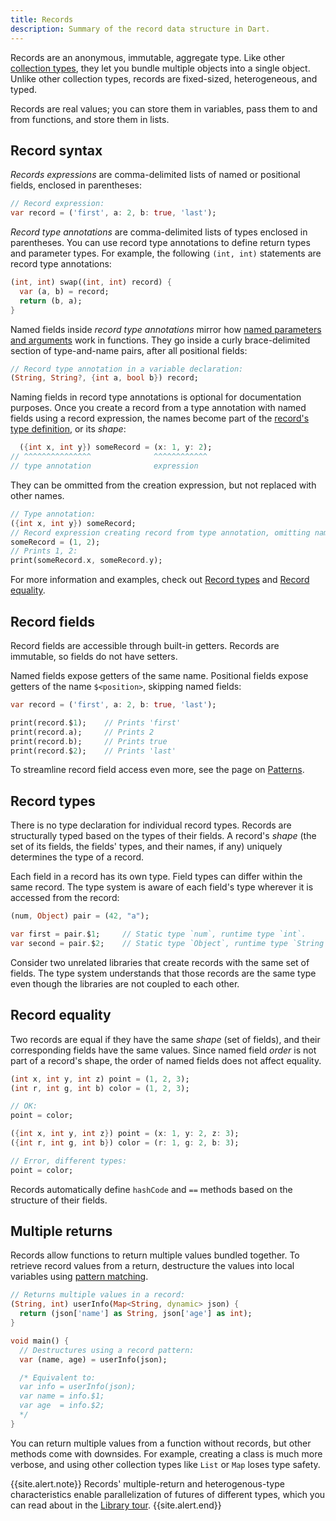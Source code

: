 ```yaml
---
title: Records
description: Summary of the record data structure in Dart.
---
```


Records are an anonymous, immutable, aggregate type. Like other [collection types][], 
they let you bundle multiple objects into a single object. Unlike other collection 
types, records are fixed-sized, heterogeneous, and typed.

Records are real values; you can store them in variables, pass them to and from
functions, and store them in lists.

## Record syntax

_Records expressions_ are comma-delimited lists of named or positional fields,
enclosed in parentheses:

```dart
// Record expression:
var record = ('first', a: 2, b: true, 'last');
```

_Record type annotations_ are comma-delimited lists of types enclosed in parentheses.
You can use record type annotations to define return types and parameter types.
For example, the following `(int, int)` statements are record type annotations:

```dart
(int, int) swap((int, int) record) {
  var (a, b) = record;
  return (b, a);
}
```

Named fields inside _record type annotations_ mirror how
[named parameters and arguments][]
work in functions. They go inside a curly brace-delimited
section of type-and-name pairs, after all positional fields:

```dart
// Record type annotation in a variable declaration:
(String, String?, {int a, bool b}) record;
```

Naming fields in record type annotations is optional for documentation purposes.
Once you create a record from a type annotation with named fields using a record
expression, the names become part of the [record's type definition](#record-types),
or its _shape_:

```dart 
  ({int x, int y}) someRecord = (x: 1, y: 2);
// ^^^^^^^^^^^^^^^              ^^^^^^^^^^^^
// type annotation              expression
```

They can be ommitted from the creation expression, but not replaced
with other names.

```dart
// Type annotation:
({int x, int y}) someRecord;
// Record expression creating record from type annotation, omitting names:
someRecord = (1, 2);
// Prints 1, 2:
print(someRecord.x, someRecord.y);
```

For more information and examples, check out [Record types](#record-types) and
[Record equality](#record-equality).

## Record fields

Record fields are accessible through built-in getters. Records are immutable,
so fields do not have setters. 

Named fields expose getters of the same name. Positional fields expose getters
of the name `$<position>`, skipping named fields:

```dart
var record = ('first', a: 2, b: true, 'last');

print(record.$1);    // Prints 'first'
print(record.a);     // Prints 2
print(record.b);     // Prints true
print(record.$2);    // Prints 'last'
```

To streamline record field access even more, see the page on [Patterns][pattern].

## Record types

There is no type declaration for individual record types. Records are structurally
typed based on the types of their fields. A record's _shape_ (the set of its fields,
the fields' types, and their names, if any) uniquely determines the type of a record. 

Each field in a record has its own type. Field types can differ within the same
record. The type system is aware of each field's type wherever it is accessed
from the record:

```dart
(num, Object) pair = (42, "a");

var first = pair.$1;     // Static type `num`, runtime type `int`.
var second = pair.$2;    // Static type `Object`, runtime type `String`.
```

Consider two unrelated libraries that create records with the same set of fields.
The type system understands that those records are the same type even though the
libraries are not coupled to each other.

## Record equality

Two records are equal if they have the same _shape_ (set of fields),
and their corresponding fields have the same values.
Since named field _order_ is not part of a record's shape, the order of named
fields does not affect equality.

```dart
(int x, int y, int z) point = (1, 2, 3);
(int r, int g, int b) color = (1, 2, 3);

// OK:
point = color;
```

```dart
({int x, int y, int z}) point = (x: 1, y: 2, z: 3);
({int r, int g, int b}) color = (r: 1, g: 2, b: 3);

// Error, different types:
point = color;
```

Records automatically define `hashCode` and `==` methods based on the structure
of their fields.

## Multiple returns

Records allow functions to return multiple values bundled together.
To retrieve record values from a return,
destructure the values into local variables using [pattern matching][pattern].

```dart
// Returns multiple values in a record:
(String, int) userInfo(Map<String, dynamic> json) {
  return (json['name'] as String, json['age'] as int);
}

void main() {
  // Destructures using a record pattern:
  var (name, age) = userInfo(json);

  /* Equivalent to:
  var info = userInfo(json);
  var name = info.$1;
  var age  = info.$2;
  */
}
```

You can return multiple values from a function without records,
but other methods come with downsides.
For example, creating a class is much more verbose, and using other collection
types like `List` or `Map` loses type safety. 

{{site.alert.note}}
  Records' multiple-return and heterogenous-type characteristics enable
  parallelization of futures of different types, which you can read about in the
  [Library tour][].
{{site.alert.end}}

[collection types]: /language/collections
[pattern]: /language/patterns#destructuring-multiple-returns
[Library tour]: /guides/libraries/library-tour#handling-errors-for-multiple-futures
[named parameters and arguments]: /language/functions#named-parameters